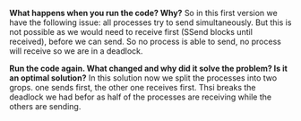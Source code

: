 **What happens when you run the code? Why?**
So in this first version we have the following issue: all processes try to send simultaneously. But this is not possible as we would need to receive first (SSend blocks until received), before we can send.
So no process is able to send, no process will receive so we are in a deadlock.

**Run the code again. What changed and why did it solve the problem? Is it an optimal solution?**
In this solution now we split the processes into two grops. one sends first, the other one receives first. Thsi breaks the deadlock we had befor as half of the processes are receiving while the others are sending. 